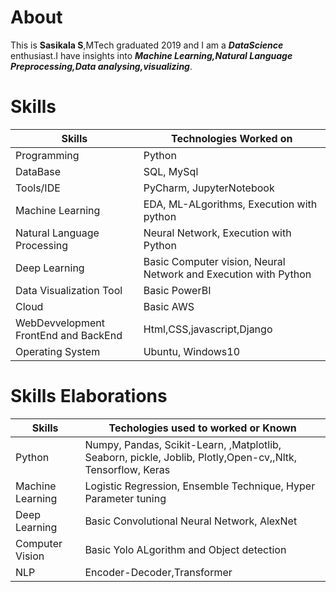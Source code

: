 # About 

This is **Sasikala S**,MTech graduated 2019 and I am a ***DataScience*** enthusiast.I have insights into ***Machine Learning,Natural Language Preprocessing,Data analysing,visualizing***.

# Skills

|Skills       | Technologies Worked on|
| ---| ----|
|Programming|Python|
|DataBase|SQL, MySql|
|Tools/IDE|PyCharm, JupyterNotebook|
|Machine Learning|EDA, ML-ALgorithms, Execution with python|
|Natural Language Processing|Neural Network, Execution with Python|
|Deep Learning|Basic Computer vision, Neural Network and Execution with Python|
|Data Visualization Tool|Basic PowerBI|
|Cloud|Basic AWS|
|WebDevvelopment FrontEnd and BackEnd|Html,CSS,javascript,Django|
|Operating System|Ubuntu, Windows10|

# Skills Elaborations

|Skills|Techologies used to worked or Known|
|----|----|
|Python|Numpy, Pandas, Scikit-Learn, ,Matplotlib, Seaborn, pickle, Joblib, Plotly,Open-cv,,Nltk, Tensorflow, Keras|
|Machine Learning|Logistic Regression, Ensemble Technique, Hyper Parameter tuning|
|Deep Learning| Basic Convolutional Neural Network, AlexNet|
|Computer Vision|Basic Yolo ALgorithm and Object detection|
|NLP|Encoder-Decoder,Transformer|

